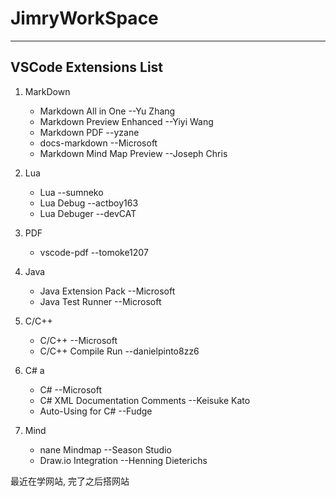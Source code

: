 # JimryWorkSpace
---
## VSCode Extensions List

1. MarkDown
   - Markdown All in One --Yu Zhang
   - Markdown Preview Enhanced --Yiyi Wang
   - Markdown PDF --yzane
   - docs-markdown --Microsoft
   - Markdown Mind Map Preview --Joseph Chris

2. Lua
   - Lua --sumneko
   - Lua Debug --actboy163
   - Lua Debuger --devCAT

3. PDF
   - vscode-pdf --tomoke1207
  
4. Java
   - Java Extension Pack --Microsoft
   - Java Test Runner --Microsoft

5. C/C++
   - C/C++ --Microsoft
   - C/C++ Compile Run  --danielpinto8zz6

6. C# a
   - C# --Microsoft
   - C# XML Documentation Comments --Keisuke Kato
   - Auto-Using for C# --Fudge

7. Mind
   - nane Mindmap --Season Studio
   - Draw.io Integration --Henning Dieterichs

最近在学网站, 完了之后搭网站
